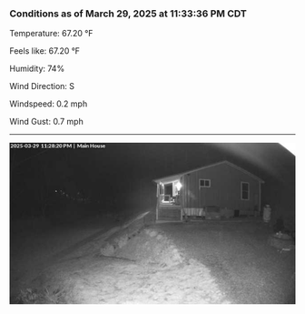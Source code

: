 ### Conditions as of March 29, 2025 at 11:33:36 PM CDT 

Temperature: 67.20 &deg;F

Feels like: 67.20 &deg;F

Humidity: 74%

Wind Direction: S

Windspeed: 0.2 mph

Wind Gust: 0.7 mph

---

<img src="./images/latest.jpeg"/>

